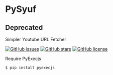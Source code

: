 # PySyuf
## Deprecated

Simpler Youtube URL Fetcher

[![GitHub issues](https://img.shields.io/github/issues/danielchc/PySyuf.svg)](https://github.com/danielchc/PySyuf/issues)
[![GitHub stars](https://img.shields.io/github/stars/danielchc/PySyuf.svg)](https://github.com/danielchc/PySyuf/stargazers)
[![GitHub license](https://img.shields.io/github/license/danielchc/PySyuf.svg)](https://github.com/danielchc/PySyuf/blob/master/LICENSE)

Require PyExecjs

    $ pip install pyexecjs
